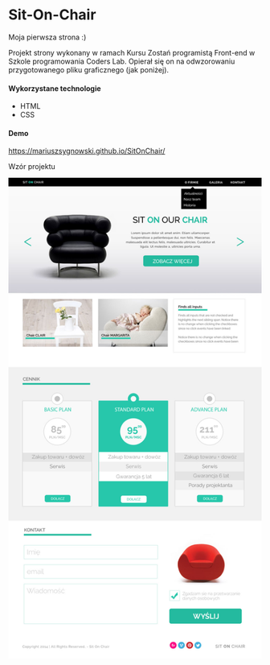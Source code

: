 # Sit-On-Chair

Moja pierwsza strona :)

Projekt strony wykonany w ramach Kursu Zostań programistą Front-end w Szkole programowania Coders Lab.
Opierał się on na odwzorowaniu przygotowanego pliku graficznego (jak poniżej).

#### Wykorzystane technologie
* HTML
* CSS

#### Demo
https://mariuszsygnowski.github.io/SitOnChair/

Wzór projektu

![Wzór projektu](https://github.com/marinelli123/SitOnChair/blob/master/images/Wzor.jpg)
